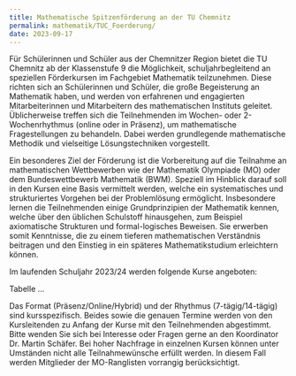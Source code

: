 ```yaml
---
title: Mathematische Spitzenförderung an der TU Chemnitz
permalink: mathematik/TUC_Foerderung/
date: 2023-09-17
---
```


Für Schülerinnen und Schüler aus der Chemnitzer Region bietet die TU
Chemnitz ab der Klassenstufe 9 die Möglichkeit, schuljahrbegleitend an speziellen
Förderkursen im Fachgebiet Mathematik teilzunehmen. Diese richten sich an
Schülerinnen und Schüler, die große Begeisterung an Mathematik haben, und
werden von erfahrenen und engagierten Mitarbeiterinnen und Mitarbeitern des
mathematischen Instituts geleitet. Üblicherweise treffen sich die Teilnehmenden
im Wochen- oder 2-Wochenrhythmus (online oder in Präsenz), um mathematische Fragestellungen zu behandeln. 
Dabei werden grundlegende mathematische Methodik und vielseitige Lösungstechniken vorgestellt.

Ein besonderes Ziel der Förderung ist die Vorbereitung auf die Teilnahme
an mathematischen Wettbewerben wie der Mathematik Olympiade (MO) oder
dem Bundeswettbewerb Mathematik (BWM). Speziell im Hinblick darauf soll in
den Kursen eine Basis vermittelt werden, welche ein systematisches und strukturiertes Vorgehen bei der Problemlösung ermöglicht. 
Insbesondere lernen die Teilnehmenden einige Grundprinzipien der Mathematik kennen, welche über
den üblichen Schulstoff hinausgehen, zum Beispiel axiomatische Strukturen und
formal-logisches Beweisen. Sie erwerben somit Kenntnisse, die zu einem tieferen mathematischen Verständnis beitragen und den Einstieg in ein späteres
Mathematikstudium erleichtern können.

Im laufenden Schuljahr 2023/24 werden folgende Kurse angeboten:

Tabelle ...

Das Format (Präsenz/Online/Hybrid) und der Rhythmus (7-tägig/14-tägig)
sind kursspezifisch. Beides sowie die genauen Termine werden von den Kursleitenden zu Anfang der Kurse 
mit den Teilnehmenden abgestimmt. Bitte wenden Sie sich bei Interesse oder Fragen gerne an den Koordinator Dr. Martin Schäfer.
Bei hoher Nachfrage in einzelnen Kursen können unter Umständen nicht alle
Teilnahmewünsche erfüllt werden. In diesem Fall werden Mitglieder der MO-Ranglisten vorrangig berücksichtigt.
